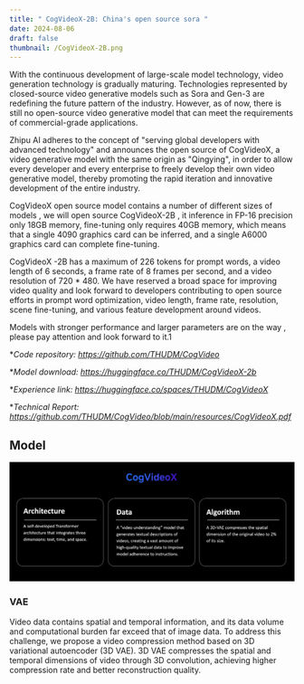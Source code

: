 ```yaml
---
title: " CogVideoX-2B: China's open source sora "
date: 2024-08-06
draft: false
thumbnail: /CogVideoX-2B.png
---
```


With the continuous development of large-scale model technology, video generation technology is gradually maturing. Technologies represented by closed-source video generative models such as Sora and Gen-3 are redefining the future pattern of the industry. However, as of now, there is still no open-source video generative model that can meet the requirements of commercial-grade applications.

Zhipu AI adheres to the concept of "serving global developers with advanced technology" and announces the open source of CogVideoX, a video generative model with the same origin as "Qingying", in order to allow every developer and every enterprise to freely develop their own video generative model, thereby promoting the rapid iteration and innovative development of the entire industry.

CogVideoX open source model contains a number of different sizes of models , we will open source CogVideoX-2B , it inference in FP-16 precision only 18GB memory, fine-tuning only requires 40GB memory, which means that a single 4090 graphics card can be inferred, and a single A6000 graphics card can complete fine-tuning.

CogVideoX -2B has a maximum of 226 tokens for prompt words, a video length of 6 seconds, a frame rate of 8 frames per second, and a video resolution of 720 * 480. We have reserved a broad space for improving video quality and look forward to developers contributing to open source efforts in prompt word optimization, video length, frame rate, resolution, scene fine-tuning, and various feature development around videos.

Models with stronger performance and larger parameters are on the way , please pay attention and look forward to it.1

**Code repository: https://github.com/THUDM/CogVideo*

**Model download: https://huggingface.co/THUDM/CogVideoX-2b*

**Experience link: https://huggingface.co/spaces/THUDM/CogVideoX*

**Technical Report: https://github.com/THUDM/CogVideo/blob/main/resources/CogVideoX.pdf*



## Model

![alt text](/img_v3_02dg_dad99112-a43a-4e4e-82cc-c28243c1095g.png)

###  VAE

Video data contains spatial and temporal information, and its data volume and computational burden far exceed that of image data. To address this challenge, we propose a video compression method based on 3D variational autoencoder (3D VAE). 3D VAE compresses the spatial and temporal dimensions of video through 3D convolution, achieving higher compression rate and better reconstruction quality.